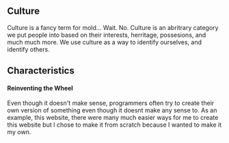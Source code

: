 ## Culture

Culture is a fancy term for mold... Wait. No. Culture is an abritrary category we 
put people into based on their interests, herritage, possesions, and much much more. We use culture as a way to identify ourselves, and identify others.

## Characteristics

#### Reinventing the Wheel
Even though it doesn't make sense, programmers often try to create their own version of something even though it doesnt make any sense to. As an example, this website, there were many much easier ways for me to create this website but I chose to make it from scratch because I wanted to make it my own.